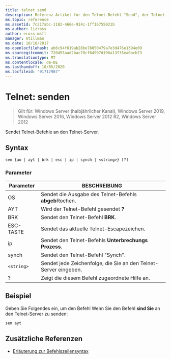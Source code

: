 ```yaml
---
title: telnet send
description: Referenz Artikel für den Telnet-Befehl "Send", der Telnet-Befehle an den Telnet-Server sendet.
ms.topic: reference
ms.assetid: 7c217abc-1182-466e-914c-1ff16755021b
ms.author: lizross
author: eross-msft
manager: mtillman
ms.date: 10/16/2017
ms.openlocfilehash: ab6c94f619ab28be7b850479a7e3d476e1394e09
ms.sourcegitcommit: 720455aad2bac78cf64997d196a13f35ea0acb73
ms.translationtype: MT
ms.contentlocale: de-DE
ms.lasthandoff: 10/05/2020
ms.locfileid: "91717987"
---
```

# <a name="telnet-send"></a>Telnet: senden

> Gilt für: Windows Server (halbjährlicher Kanal), Windows Server 2019, Windows Server 2016, Windows Server 2012 R2, Windows Server 2012

Sendet Telnet-Befehle an den Telnet-Server.

## <a name="syntax"></a>Syntax

```
sen {ao | ayt | brk | esc | ip | synch | <string>} [?]
```

### <a name="parameters"></a>Parameter

| Parameter | BESCHREIBUNG |
|--|--|
| OS | Sendet die Ausgabe des Telnet-Befehls **abgeb**Rochen. |
| AYT | Wird der Telnet-Befehl gesendet **?** |
| BRK | Sendet den Telnet-Befehl **BRK**. |
| ESC-TASTE | Sendet das aktuelle Telnet-Escapezeichen. |
| ip | Sendet den Telnet-Befehls **Unterbrechungs Prozess**. |
| synch | Sendet den Telnet-Befehl "Synch". |
| `<string>` | Sendet jede Zeichenfolge, die Sie an den Telnet-Server eingeben. |
| ? | Zeigt die diesem Befehl zugeordnete Hilfe an. |

## <a name="example"></a>Beispiel

Geben Sie Folgendes ein, um den Befehl Wenn Sie den Befehl **sind Sie** an den Telnet-Server zu senden:

```
sen ayt
```

## <a name="additional-references"></a>Zusätzliche Referenzen

- [Erläuterung zur Befehlszeilensyntax](command-line-syntax-key.md)
